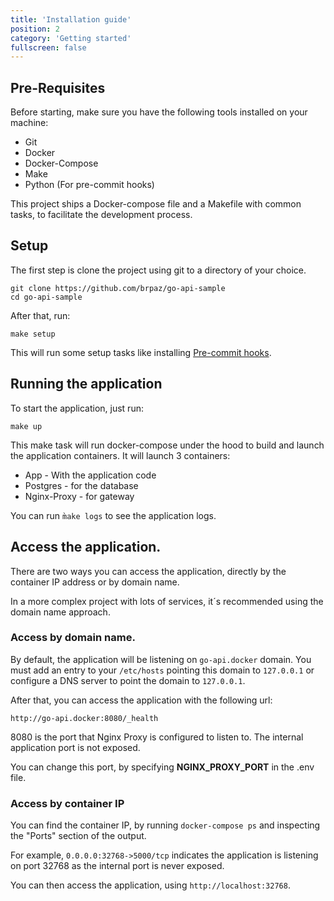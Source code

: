 ```yaml
---
title: 'Installation guide'
position: 2
category: 'Getting started'
fullscreen: false
---
```


## Pre-Requisites

Before starting, make sure you have the following tools installed on your machine:

* Git
* Docker
* Docker-Compose
* Make
* Python (For pre-commit hooks)

This project ships a Docker-compose file and a Makefile with common tasks, to facilitate the development process.

## Setup

The first step is clone the project using git to a directory of your choice.

```shell script
git clone https://github.com/brpaz/go-api-sample
cd go-api-sample
```

After that, run:

```shell script
make setup
```

This will run some setup tasks like installing [Pre-commit hooks](https://pre-commit.com).

## Running the application

To start the application, just run:

```shell script
make up
```

This make task will run docker-compose under the hood to build and launch the application containers. It will launch 3 containers:

* App - With the application code
* Postgres - for the database
* Nginx-Proxy - for gateway

You can run `m̀ake logs` to see the application logs.

## Access the application.

There are two ways you can access the application, directly by the container IP address or by domain name.

In a more complex project with lots of services, it´s recommended using the domain name approach.

### Access by domain name.

By default, the application will be listening on `go-api.docker` domain.
You must add an entry to your `/etc/hosts` pointing this domain to `127.0.0.1`  or configure a DNS server to
point the domain to `127.0.0.1`.

After that, you can access the application with the following url:

```http://go-api.docker:8080/_health```

<alert>
8080 is the port that Nginx Proxy is configured to listen to. The internal application port is not exposed.

You can change this port, by specifying **NGINX_PROXY_PORT** in the .env file.

</alert>

### Access by container IP

You can find the container IP, by running `docker-compose ps` and inspecting the "Ports" section of the output.

For example, `0.0.0.0:32768->5000/tcp` indicates the application is listening on port 32768 as the internal port is never exposed.

You can then access the application, using `http://localhost:32768`.
